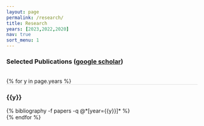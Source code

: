 ```yaml
---
layout: page
permalink: /research/
title: Research
years: [2023,2022,2020]
nav: true
sort_menu: 1
---
```

<!-- I worked on geometric representation learning over relational & structured data. In particular, I am working on the following two directions. -->

<!-- 
**Geometric representention learning** incorporates geometric inductive biases into the representation space such that the underlying symbolic semantics, logical rules/constraints, relational and structural patterns in knowledge graphs, etc. are respected in the form of geometric interpretations. e.g., hierarchical patterns can be preserved in hyperbolic space.

**Machine learning with prior symbolic knowledge**: Prior symbolic knowledge can be geometrically injected into the represententions to enhance the inference of machine learning models. Prominent examples include structured/hierarchical multilabel prediction and ontology-enhanced machine learning.  -->


### Selected Publications ([google scholar](https://scholar.google.com/citations?user=lmBXicIAAAAJ))

<div class="publications">

<br/>
{% for y in page.years %}
  <div class="row m-0 p-0" style="border-top: 1px solid #ddd; flex-direction: row-reverse;">
    <div class="col-sm-1 mt-2 p-0 pr-1">
      <h3 class="bibliography-year">{{y}}</h3>
    </div>
    <div class="col-sm-11 p-0">
      {% bibliography -f papers -q @*[year={{y}}]* %}
    </div>
  </div>
{% endfor %}

